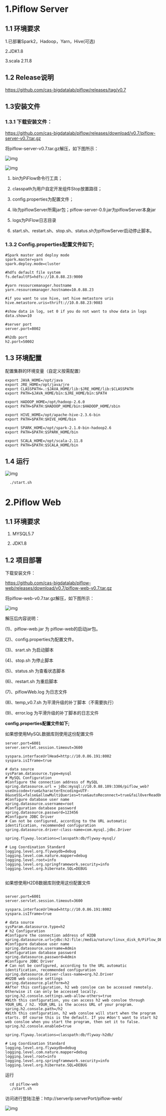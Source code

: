 # 1.Piflow Server

## 1.1 环境要求

1.已部署Spark2，Hadoop，Yarn，Hive(可选)

2.JDK1.8

3.scala 2.11.8

## 1.2 Release说明

https://github.com/cas-bigdatalab/piflow/releases/tag/v0.7

## 1.3安装文件

### 1.3.1 下载安装文件：

https://github.com/cas-bigdatalab/piflow/releases/download/v0.7/piflow-server-v0.7.tar.gz

将piflow-server-v0.7.tar.gz解压，如下图所示：

![img](http://image-picgo.test.upcdn.net/img/20200530124546.jpg)

![img](http://image-picgo.test.upcdn.net/img/20200530124549.jpg)

1. bin为PiFlow命令行工具；

2. classpath为用户自定开发组件Stop放置路径；

3. config.properties为配置文件；

4. lib为piflowServer所需jar包；piflow-server-0.9.jar为piflowServer本身jar

5. logs为PiFlow日志目录

6. start.sh、restart.sh、stop.sh、status.sh为piflowServer启动停止脚本。

 

### 1.3.2 Config.properties配置文件如下;

```properties
#Spark master and deploy mode
spark.master=yarn
spark.deploy.mode=cluster

#hdfs default file system
fs.defaultFS=hdfs://10.0.88.23:9000

#yarn resourcemanager.hostname
yarn.resourcemanager.hostname=10.0.88.23

#if you want to use hive, set hive metastore uris
hive.metastore.uris=thrift://10.0.88.23:9083

#show data in log, set 0 if you do not want to show data in logs
data.show=10

#server port
server.port=8002

#h2db port
h2.port=50002

```



 

## 1.3 环境配置

配置集群的环境变量（自定义按需配置）

```
export JAVA_HOME=/opt/java
export JRE_HOME=/opt/java/jre
export CLASSPATH=.:$JAVA_HOME/lib:$JRE_HOME/lib:$CLASSPATH
export PATH=$JAVA_HOME/bin:$JRE_HOME/bin:$PATH

export HADOOP_HOME=/opt/hadoop-2.6.0
export PATH=$PATH:$HADOOP_HOME/bin:$HADOOP_HOME/sbin

export HIVE_HOME=/opt/apache-hive-2.3.6-bin
export PATH=$PATH:$HIVE_HOME/bin

export SPARK_HOME=/opt/spark-2.1.0-bin-hadoop2.6
export PATH=$PATH:$SPARK_HOME/bin

export SCALA_HOME=/opt/scala-2.11.8
export PATH=$PATH:$SCALA_HOME/bin

```



 

## 1.4 运行

![img](http://image-picgo.test.upcdn.net/img/20200530124552.jpg)

 

```
  ./start.sh   
```







 

# 2.Piflow Web

## 1.1 环境要求

1. MYSQL5.7

2. JDK1.8

## 1.2 项目部署

下载安装文件：

https://github.com/cas-bigdatalab/piflow-web/releases/download/v0.7/piflow-web-v0.7.tar.gz

将piflow-web-v0.7.tar.gz解压，如下图所示：

![img](http://image-picgo.test.upcdn.net/img/20200530124555.jpg)

解压后内容说明：

(1)、piflow-web.jar 为 piflow-web的启动jar包。

(2)、config.properties为配置文件。

(3)、srart.sh 为启动脚本

(4)、stop.sh 为停止脚本

(5)、status.sh 为查看状态脚本

(6)、restart.sh 为重启脚本

(7)、piflowWeb.log 为日志文件

(8)、temp_v0.7.sh 为平滑升级的补丁脚本（不需要执行）

(9)、error.log 为平滑升级的补丁脚本的日志文件

 

**config.properties配置文件如下;**

如果想使用MySQL数据库则使用这份配置文件

```properties
server.port=6001
server.servlet.session.timeout=3600

syspara.interfaceUrlHead=http://10.0.86.191:8002
syspara.isIframe=true

# data source
sysParam.datasource.type=mysql
# MySQL Configuration
#Configure the connection address of MySQL
spring.datasource.url = jdbc:mysql://10.0.88.109:3306/piflow_web?useUnicode=true&characterEncoding=UTF-8&useSSL=false&allowMultiQueries=true&autoReconnect=true&failOverReadOnly=false
#Configure database user name
spring.datasource.username=root
#Configuration database password
spring.datasource.password=123456
#Configure JDBC Driver
# Can not be configured, according to the URL automatic identification, recommended configuration
spring.datasource.driver-class-name=com.mysql.jdbc.Driver

spring.flyway.locations=classpath:db/flyway-mysql/

# Log Coordination Standard
logging.level.org.flywaydb=debug
logging.level.com.nature.mapper=debug
logging.level.root=info
logging.level.org.springframework.security=info
logging.level.org.hibernate.SQL=DEBUG


```



 

如果想使用H2DB数据库则使用这份配置文件

 ```properties

server.port=6001
server.servlet.session.timeout=3600

syspara.interfaceUrlHead=http://10.0.86.191:8002
syspara.isIframe=true

# data source
sysParam.datasource.type=h2
# h2 Configuration
#Configure the connection address of H2DB
spring.datasource.url=jdbc:h2:file:/media/nature/linux_disk_0/PiFlow_DB/piflow_web
#Configure database user name
spring.datasource.username=Admin
#Configuration database password
spring.datasource.password=Admin
#Configure JDBC Driver
# Can not be configured, according to the URL automatic identification, recommended configuration
spring.datasource.driver-class-name=org.h2.Driver
#H2DB web console settings
spring.datasource.platform=h2
#After this configuration, h2 web consloe can be accessed remotely. Otherwise it can only be accessed locally.
spring.h2.console.settings.web-allow-others=true
#With this configuration, you can access h2 web consloe through YOUR_URL / h2. YOUR_URL is the access URL of your program.
spring.h2.console.path=/h2
#With this configuration, h2 web consloe will start when the program starts. Of course this is the default. If you #don't want to start h2 web consloe when you start the program, then set it to false.
spring.h2.console.enabled=true

spring.flyway.locations=classpath:db/flyway-h2db/

# Log Coordination Standard
logging.level.org.flywaydb=debug
logging.level.com.nature.mapper=debug
logging.level.root=info
logging.level.org.springframework.security=info
logging.level.org.hibernate.SQL=DEBUG

 ```



 

运行

```
  cd piflow-web 
  ./start.sh  
```



 

 

访问进行登陆注册：http://serverIp:serverPort/piflow-web/

![img](http://image-picgo.test.upcdn.net/img/20200530124559.jpg)
